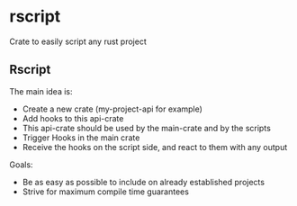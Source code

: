 # rscript

Crate to easily script any rust project
## Rscript
The main idea is:
- Create a new crate (my-project-api for example)
- Add hooks to this api-crate
- This api-crate should be used by the main-crate and by the scripts
- Trigger Hooks in the main crate
- Receive the hooks on the script side, and react to them with any output


Goals:
- Be as easy as possible to include on already established projects
- Strive for maximum compile time guarantees
